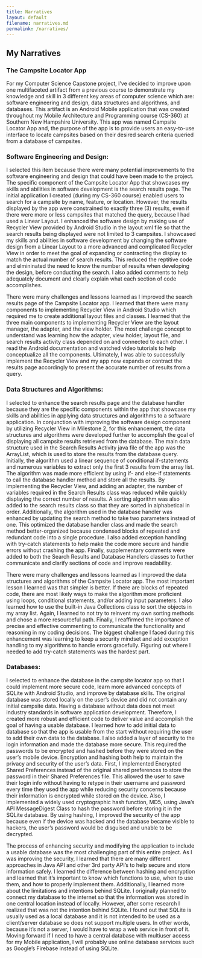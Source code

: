 ```yaml
---
title: Narratives
layout: default
filename: narratives.md
permalink: /narratives/
---
```


## My Narratives
### The Campsite Locator App

For my Computer Science Capstone project, I’ve decided to improve upon one multifaceted artifact from a previous course to demonstrate my knowledge and skill in 3 different key areas of computer science which are: software engineering and design, data structures and algorithms, and databases. This artifact is an Android Mobile application that was created throughout my Mobile Architecture and Programming course (CS-360) at Southern New Hampshire University. This app was named Campsite Locator App and, the purpose of the app is to provide users an easy-to-use interface to locate campsites based on their desired search criteria queried from a database of campsites.

### Software Engineering and Design:
I selected this item because there were many potential improvements to the software engineering and design that could have been made to the project. The specific component of the Campsite Locator App that showcases my skills and abilities in software development is the search results page. The initial application I created (during my CS-360 course) enabled users to search for a campsite by name, feature, or location. However, the results displayed by the app were constrained to exactly three (3) results, even if there were more or less campsites that matched the query, because I had used a Linear Layout. I enhanced the software design by making use of Recycler View provided by Android Studio in the layout xml file so that the search results being displayed were not limited to 3 campsites. I showcased my skills and abilities in software development by changing the software design from a Linear Layout to a more advanced and complicated Recycler View in order to meet the goal of expanding or contracting the display to match the actual number of search results. This reduced the reptitive code and elmininated the need to know the number of results when developing the design, before conducting the search. I also added comments to help adequately document and clearly explain what each section of code accomplishes.

There were many challenges and lessons learned as I improved the search results page of the Campsite Locator app. I learned that there were many components to implementing Recycler View in Android Studio which required me to create additional layout files and classes. I learned that the three main components to implementing Recycler View are the layout manager, the adapter, and the view holder. The most challenge concept to understand was learning how the adapter, view holder, layout file, and search results activity class depended on and connected to each other. I read the Android documentation and watched video tutorials to help conceptualize all the components. Ultimately, I was able to successfully implement the Recycler View and my app now expands or contract the results page accordingly to present the accurate number of results from a query.


### Data Structures and Algorithms:
I selected to enhance the search results page and the database handler because they are the specific components within the app that showcase my skills and abilities in applying data structures and algorithms to a software application.
In conjunction with improving the software design component by utilizing Recycler View in Milestone 2, for this enhancement, the data structures and algorithms were developed further to accomplish the goal of displaying all campsite results retrieved from the database. The main data structure used in the Search Results Activity java file of the app was the ArrayList, which is used to store the results from the database query. Initially, the algorithm used a linear sequence of conditional if-statements and numerous variables to extract only the first 3 results from the array list. The algorithm was made more efficient by using if- and else-if statements to call the database handler method and store all the results. By implementing the Recycler View, and adding an adapter, the number of variables required in the Search Results class was reduced while quickly displaying the correct number of results. A sorting algorithm was also added to the search results class so that they are sorted in alphabetical in order.
Additionally, the algorithm used in the database handler was enhanced by updating the search method to take two parameters instead of one. This optimized the database handler class and made the search method better-organized because condensed blocks of repeated and redundant code into a single procedure. I also added exception handling with try-catch statements to help make the code more secure and handle errors without crashing the app. Finally, supplementary comments were added to both the Search Results and Database Handlers classes to further communicate and clarify sections of  code and improve readability.

There were many challenges and lessons learned as I improved the data structures and algorithms of the Campsite Locator app. The most important lesson I learned was that simpler is better. If there are blocks of repeated code, there are most likely ways to make the algorithm more proficient using loops, conditional statements, and/or adding input parameters. I also learned how to use the built-in Java Collections class to sort the objects in my array list. Again, I learned to not try to reinvent my own sorting methods and chose a more resourceful path. Finally, I reaffirmed the importance of precise and effective commenting to communicate the functionality and reasoning in my coding decisions. The biggest challenge I faced during this enhancement was learning to keep a security mindset and add exception handling to my algorithms to handle errors gracefully. Figuring out where I needed to add try-catch statements was the hardest part.


### Databases:
I selected to enhance the database in the campsite locator app so that I could implement more secure code, learn more advanced concepts of SQLite with Android Studio, and improve by database skills. The original database was stored locally on the user’s device and did not contain any initial campsite data. Having a database without data does not meet industry standards in software application development. Therefore, I created more robust and efficient code to deliver value and accomplish the  goal of having a usable database. I learned how to add initial data to database so that the app is usable from the start without requiring the user to add their own data to the database. I also added a layer of security to the login information and made the database more secure. This required the passwords to be encrypted and hashed before they were stored on the user’s mobile device. Encryption and hashing both help to maintain the privacy and security of the user’s data. First, I implemented Encrypted Shared Preferences instead of the original shared preferences to store the password in their Shared Preferences file. This allowed the user to save their login info without having to retype in their username and password every time they used the app while reducing security concerns because their information is encrypted while stored on the device. Also, I implemented a widely used cryptographic hash function, MD5, using Java’s API MessageDigest Class to hash the password before storing it in the SQLite database. By using hashing, I improved the security of the app because even if the device was hacked and the database became visible to hackers, the user’s password would be disguised and unable to be decrypted.

The process of enhancing security and modifying the application to include a usable database was the most challenging part of this entire project. As I was improving the security, I learned that there are many different approaches in Java API and other 3rd party API’s to help secure and store information safely. I learned the difference between hashing and encryption and learned that it’s important to know which functions to use, when to use them, and how to properly implement them. Additionally, I learned more about the limitations and intentions behind SQLite. I originally planned to connect my database to the internet so that the information was stored in one central location instead of locally. However, after some research I realized that was not the intention behind SQLite. I found out that SQLite is usually used as a local database and it is not intended to be used as a client/server database so does not support multiple users. In other words, because it’s not a server, I would have to wrap a web service in front of it. Moving forward if I need to have a central database with multiuser access for my Mobile application,  I will probably use online database services such as Google’s Firebase instead of using SQLite.
